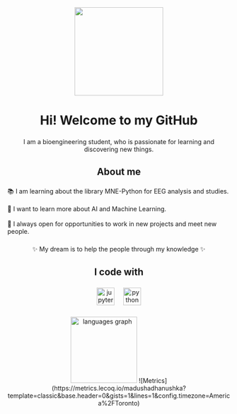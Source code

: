 <div align="center">
  <img height="200" src="https://media0.giphy.com/media/llg2jQ3fPDjQO3vMnG/giphy.gif?cid=6c09b952njespn8pf4motag0x6k34p8egqd3moelrwne6aio&ep=v1_internal_gif_by_id&rid=giphy.gif&ct=s"  />
</div>

###

<h1 align="center">Hi! Welcome to my GitHub</h1>

###

<p align="center">I am a bioengineering student, who is passionate for learning and discovering new things.</p>

###

<h2 align="center">About me</h2>

###

<p align="left">📚 I am learning about the library MNE-Python for EEG analysis and studies.<br><br>🎯 I want to learn more about AI and Machine Learning.<br><br>👥 I always open for opportunities to work in new projects and meet new people.</p>

###

<p align="center">✨ My dream is to help the people through my knowledge ✨</p>

###

<h2 align="center">I code with</h2>

###

<div align="center">
  <img src="https://cdn.jsdelivr.net/gh/devicons/devicon/icons/jupyter/jupyter-original.svg" height="40" alt="jupyter logo"  />
  <img width="12" />
  <img src="https://cdn.jsdelivr.net/gh/devicons/devicon/icons/python/python-original.svg" height="40" alt="python logo"  />
</div>

###

<div align="center">
  <img src="https://github-readme-stats.vercel.app/api/top-langs?username=Juespin&locale=en&hide_title=false&layout=compact&card_width=320&langs_count=5&theme=dracula&hide_border=false&order=2" height="150" alt="languages graph"  />
  ![Metrics](https://metrics.lecoq.io/madushadhanushka?template=classic&base.header=0&gists=1&lines=1&config.timezone=America%2FToronto)
</div>

###



